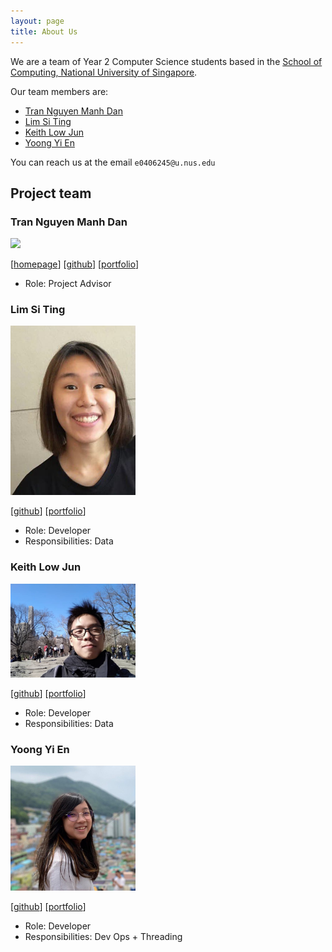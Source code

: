 ```yaml
---
layout: page
title: About Us
---
```



We are a team of Year 2 Computer Science students based in the [School of Computing, National University of Singapore](http://www.comp.nus.edu.sg).

Our team members are:
* [Tran Nguyen Manh Dan](#tran-nguyen-manh-dan)
* [Lim Si Ting](#lim-si-ting)
* [Keith Low Jun](#keith-low-jun)
* [Yoong Yi En](#yoong-yi-en)

You can reach us at the email `e0406245@u.nus.edu`

## Project team

### Tran Nguyen Manh Dan

<img src="images/johndoe.png" width="200px">

[[homepage](http://www.comp.nus.edu.sg/~damithch)]
[[github](https://github.com/johndoe)]
[[portfolio](team/johndoe.md)]

* Role: Project Advisor

### Lim Si Ting

<img src="images/limsiting.png" width="200px">

[[github](https://github.com/SiTingST)]
[[portfolio](team/limsiting.md)]

* Role: Developer
* Responsibilities: Data  

### Keith Low Jun

<img src="images/keithlow.png" width="200px">

[[github](http://github.com/fairyinabottle4)] [[portfolio](team/keithlow.md)]

* Role: Developer
* Responsibilities: Data

### Yoong Yi En

<img src="images/yienyoong.png" width="200px">

[[github](http://github.com/yienyoong)]
[[portfolio](team/yienyoong.md)]

* Role: Developer
* Responsibilities: Dev Ops + Threading

